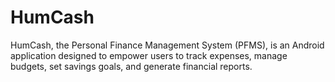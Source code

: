 # HumCash
HumCash, the Personal Finance Management System (PFMS), is an Android  application designed to empower users to track expenses, manage budgets, set savings goals,  and generate financial reports.
